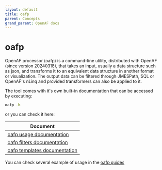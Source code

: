 ```yaml
---
layout: default
title: oafp
parent: Concepts
grand_parent: OpenAF docs
---
```

# oafp

OpenAF processor (oafp) is a command-line utility, distributed with OpenAF (since version 20240318), that takes an input, usually a data structure such as json, and transforms it to an equivalent data structure in another format or visualization. The output data can be filtered through JMESPath, SQL or OpenAF's nLinq and provided transformers can also be applied to it.

The tool comes with it's own built-in documentation that can be accessed by executing:

```bash
oafp -h
```

or you can check it here:

| Document |
|----------|
| [oafp usage documentation](../guides/oafp/oafp-usage) |
| [oafp filters documentation](../guides/oafp/oafp-filters) |
| [oafp templates documentation](../guides/oafp/oafp-templates) |

You can check several example of usage in the [oafp guides](../guides/oafp/)